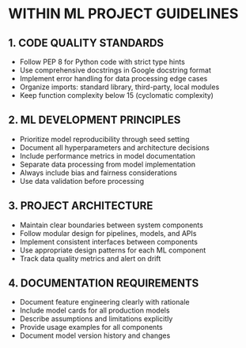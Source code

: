 # WITHIN ML PROJECT GUIDELINES

## 1. CODE QUALITY STANDARDS
   - Follow PEP 8 for Python code with strict type hints
   - Use comprehensive docstrings in Google docstring format
   - Implement error handling for data processing edge cases
   - Organize imports: standard library, third-party, local modules
   - Keep function complexity below 15 (cyclomatic complexity)

## 2. ML DEVELOPMENT PRINCIPLES
   - Prioritize model reproducibility through seed setting
   - Document all hyperparameters and architecture decisions
   - Include performance metrics in model documentation
   - Separate data processing from model implementation
   - Always include bias and fairness considerations
   - Use data validation before processing

## 3. PROJECT ARCHITECTURE
   - Maintain clear boundaries between system components
   - Follow modular design for pipelines, models, and APIs
   - Implement consistent interfaces between components
   - Use appropriate design patterns for each ML component
   - Track data quality metrics and alert on drift

## 4. DOCUMENTATION REQUIREMENTS
   - Document feature engineering clearly with rationale
   - Include model cards for all production models
   - Describe assumptions and limitations explicitly
   - Provide usage examples for all components
   - Document model version history and changes 
